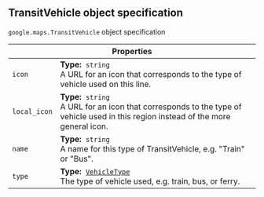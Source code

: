 <h2 id="TransitVehicle"> TransitVehicle object specification </h2><p>
<code><span itemprop="path">google.maps</span>.<span itemprop="name">TransitVehicle</span></code>
object specification
</p><div class="devsite-table-wrapper"><table class="properties responsive" summary="interface TransitVehicle - Properties">
<thead>
<tr><th colspan="2">Properties</th>
</tr></thead>
<tbody>
<tr>
<td><code><span>icon</span></code></td>
<td><div><strong>Type:</strong>&nbsp; <code>string</code></div>
<div class="desc">A URL for an icon that corresponds to the type of vehicle used on this line.</div></td>
</tr>
<tr>
<td><code><span>local_icon</span></code></td>
<td><div><strong>Type:</strong>&nbsp; <code>string</code></div>
<div class="desc">A URL for an icon that corresponds to the type of vehicle used in this region instead of the more general icon.</div></td>
</tr>
<tr>
<td><code><span>name</span></code></td>
<td><div><strong>Type:</strong>&nbsp; <code>string</code></div>
<div class="desc">A name for this type of TransitVehicle, e.g. "Train" or "Bus".</div></td>
</tr>
<tr>
<td><code><span>type</span></code></td>
<td><div><strong>Type:</strong>&nbsp; <code><a href="https://github.com/amenadiel/google-maps-documentation/blob/master/docs/VehicleType.md">VehicleType</a></code></div>
<div class="desc">The type of vehicle used, e.g. train, bus, or ferry.</div></td>
</tr>
</tbody>
</table></div>